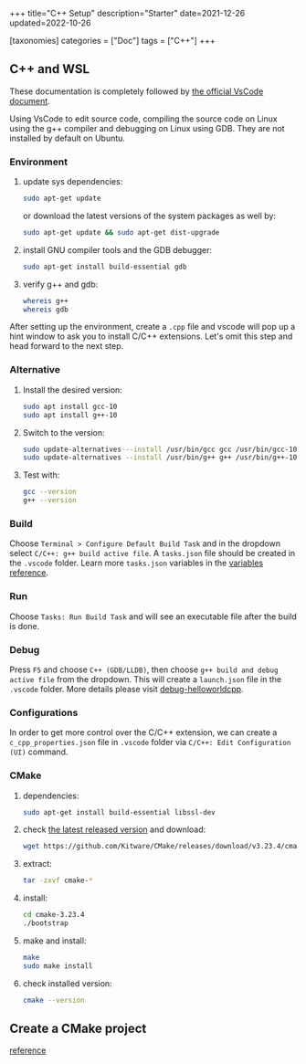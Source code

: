 +++
title="C++ Setup"
description="Starter"
date=2021-12-26
updated=2022-10-26

[taxonomies]
categories = ["Doc"]
tags = ["C++"]
+++

## C++ and WSL

These documentation is completely followed by [the official VsCode document](https://code.visualstudio.com/docs/cpp/config-wsl).

Using VsCode to edit source code, compiling the source code on Linux using the g++ compiler and debugging on Linux using GDB. They are not installed by default on Ubuntu.

### Environment

1. update sys dependencies:

   ```sh
   sudo apt-get update
   ```

   or download the latest versions of the system packages as well by:

   ```sh
   sudo apt-get update && sudo apt-get dist-upgrade
   ```

1. install GNU compiler tools and the GDB debugger:

   ```sh
   sudo apt-get install build-essential gdb
   ```

1. verify g++ and gdb:

   ```sh
   whereis g++
   whereis gdb
   ```

After setting up the environment, create a `.cpp` file and vscode will pop up a hint window to ask you to install C/C++ extensions. Let's omit this step and head forward to the next step.

### Alternative

1. Install the desired version:

   ```sh
   sudo apt install gcc-10
   sudo apt install g++-10
   ```

1. Switch to the version:

   ```sh
   sudo update-alternatives --install /usr/bin/gcc gcc /usr/bin/gcc-10 10
   sudo update-alternatives --install /usr/bin/g++ g++ /usr/bin/g++-10 10
   ```

1. Test with:

   ```sh
   gcc --version
   g++ --version
   ```

### Build

Choose `Terminal > Configure Default Build Task` and in the dropdown select `C/C++: g++ build active file`. A `tasks.json` file should be created in the `.vscode` folder. Learn more `tasks.json` variables in the [variables reference](https://code.visualstudio.com/docs/editor/variables-reference).

### Run

Choose `Tasks: Run Build Task` and will see an executable file after the build is done.

### Debug

Press `F5` and choose `C++ (GDB/LLDB)`, then choose `g++ build and debug active file` from the dropdown. This will create a `launch.json` file in the `.vscode` folder. More details please visit [debug-helloworldcpp](https://code.visualstudio.com/docs/cpp/config-wsl#_debug-helloworldcpp).

### Configurations

In order to get more control over the C/C++ extension, we can create a `c_cpp_properties.json` file in `.vscode` folder via `C/C++: Edit Configuration (UI)` command.

### CMake

1. dependencies:

   ```sh
   sudo apt-get install build-essential libssl-dev
   ```

1. check [the latest released version](https://github.com/Kitware/CMake/releases) and download:

   ```sh
   wget https://github.com/Kitware/CMake/releases/download/v3.23.4/cmake-3.23.4.tar.gz
   ```

1. extract:

   ```sh
   tar -zxvf cmake-*
   ```

1. install:

   ```sh
   cd cmake-3.23.4
   ./bootstrap
   ```

1. make and install:

   ```sh
   make
   sudo make install
   ```

1. check installed version:

   ```sh
   cmake --version
   ```

## Create a CMake project

[reference](https://code.visualstudio.com/docs/cpp/cmake-linux)
